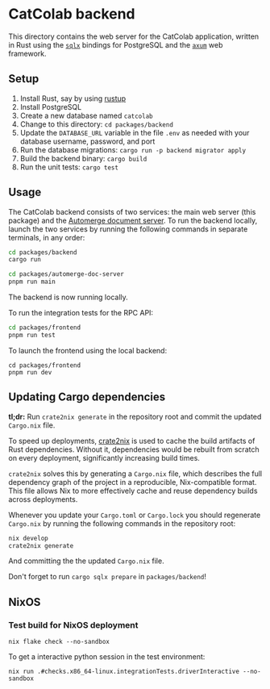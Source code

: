 # CatColab backend

This directory contains the web server for the CatColab application, written in
Rust using the [`sqlx`](https://github.com/launchbadge/sqlx) bindings for
PostgreSQL and the [`axum`](https://github.com/tokio-rs/axum) web framework.

## Setup

1. Install Rust, say by using [rustup](https://rustup.rs/)
2. Install PostgreSQL
3. Create a new database named `catcolab`
4. Change to this directory: `cd packages/backend`
5. Update the `DATABASE_URL` variable in the file `.env` as needed with your
   database username, password, and port
6. Run the database migrations: `cargo run -p backend migrator apply`
7. Build the backend binary: `cargo build`
8. Run the unit tests: `cargo test`

## Usage

The CatColab backend consists of two services: the main web server (this
package) and the [Automerge document server](../automerge-doc-server). To run
the backend locally, launch the two services by running the following commands
in separate terminals, in any order:

```sh
cd packages/backend
cargo run
```

```sh
cd packages/automerge-doc-server
pnpm run main
```

The backend is now running locally.

To run the integration tests for the RPC API:

```sh
cd packages/frontend
pnpm run test
```

To launch the frontend using the local backend:

```
cd packages/frontend
pnpm run dev
```


## Updating Cargo dependencies

**tl;dr:** Run `crate2nix generate` in the repository root and commit the updated `Cargo.nix` file.

To speed up deployments, [crate2nix](https://nix-community.github.io/crate2nix/) is used to cache the
build artifacts of Rust dependencies. Without it, dependencies would be rebuilt from scratch on every
deployment, significantly increasing build times.

`crate2nix` solves this by generating a `Cargo.nix` file, which describes the full dependency graph of
the project in a reproducible, Nix-compatible format. This file allows Nix to more effectively cache and
reuse dependency builds across deployments.

Whenever you update your `Cargo.toml` or `Cargo.lock` you should regenerate `Cargo.nix` by running the
following commands in the repository root:

```bash
nix develop
crate2nix generate
```

And committing the the updated `Cargo.nix` file.

Don't forget to run `cargo sqlx prepare` in `packages/backend`!


## NixOS

### Test build for NixOS deployment
```
nix flake check --no-sandbox
```

To get a interactive python session in the test environment:
```
nix run .#checks.x86_64-linux.integrationTests.driverInteractive --no-sandbox
```

